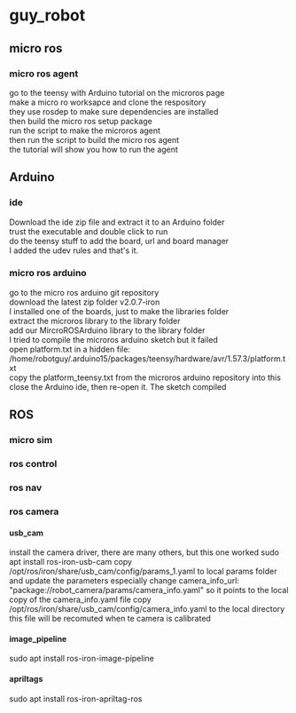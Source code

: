 # guy_robot

## micro ros
### micro ros agent

go to the teensy with Arduino tutorial on the microros page  
make a micro ro worksapce and clone the respository  
they use rosdep to make sure dependencies are installed  
then build the micro ros setup package   
run the script to make the microros agent  
then run the script to build the micro ros agent  
the tutorial will show you how to run the agent  

## Arduino
### ide

Download the ide zip file and extract it to an Arduino folder  
trust the executable and double click to run  
do the teensy stuff to add the board, url and board manager  
I added the udev rules and that's it.

### micro ros arduino

go to the micro ros arduino git repository  
download the latest zip folder v2.0.7-iron  
I installed one of the boards, just to make the libraries folder  
extract the microros library to the library folder  
add our MircroROSArduino library to the library folder  
I tried to compile the microros arduino sketch but it failed  
open platform.txt in a hidden file:  
/home/robotguy/.arduino15/packages/teensy/hardware/avr/1.57.3/platform.txt  
copy the platform_teensy.txt from the microros arduino repository into this  
close the Arduino ide, then re-open it.  The sketch compiled  

## ROS
### micro sim

### ros control

### ros nav

### ros camera
#### usb_cam
install the camera driver, there are many others, but this one worked
sudo apt install ros-iron-usb-cam
copy /opt/ros/iron/share/usb_cam/config/params_1.yaml 
to local params folder and update the parameters
especially change camera_info_url: "package://robot_camera/params/camera_info.yaml"
so it points to the local copy of the camera_info.yaml file
copy /opt/ros/iron/share/usb_cam/config/camera_info.yaml to the local directory
this file will be recomuted when te camera is calibrated

#### image_pipeline
sudo apt install ros-iron-image-pipeline

#### apriltags
sudo apt install ros-iron-apriltag-ros
